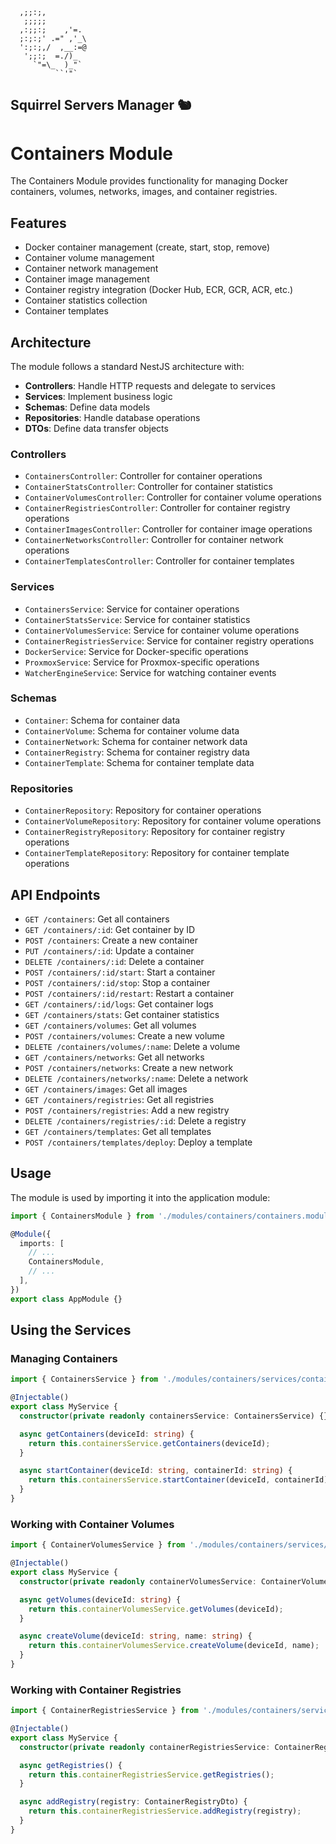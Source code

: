 ```
  ,;;:;,
   ;;;;;
  ,:;;:;    ,'=.
  ;:;:;' .=" ,'_\
  ':;:;,/  ,__:=@
   ';;:;  =./)_
     `"=\_  )_"`
          ``'"`
```
Squirrel Servers Manager 🐿️
---
# Containers Module

The Containers Module provides functionality for managing Docker containers, volumes, networks, images, and container registries.

## Features

- Docker container management (create, start, stop, remove)
- Container volume management
- Container network management
- Container image management
- Container registry integration (Docker Hub, ECR, GCR, ACR, etc.)
- Container statistics collection
- Container templates

## Architecture

The module follows a standard NestJS architecture with:

- **Controllers**: Handle HTTP requests and delegate to services
- **Services**: Implement business logic
- **Schemas**: Define data models
- **Repositories**: Handle database operations
- **DTOs**: Define data transfer objects

### Controllers

- `ContainersController`: Controller for container operations
- `ContainerStatsController`: Controller for container statistics
- `ContainerVolumesController`: Controller for container volume operations
- `ContainerRegistriesController`: Controller for container registry operations
- `ContainerImagesController`: Controller for container image operations
- `ContainerNetworksController`: Controller for container network operations
- `ContainerTemplatesController`: Controller for container templates

### Services

- `ContainersService`: Service for container operations
- `ContainerStatsService`: Service for container statistics
- `ContainerVolumesService`: Service for container volume operations
- `ContainerRegistriesService`: Service for container registry operations
- `DockerService`: Service for Docker-specific operations
- `ProxmoxService`: Service for Proxmox-specific operations
- `WatcherEngineService`: Service for watching container events

### Schemas

- `Container`: Schema for container data
- `ContainerVolume`: Schema for container volume data
- `ContainerNetwork`: Schema for container network data
- `ContainerRegistry`: Schema for container registry data
- `ContainerTemplate`: Schema for container template data

### Repositories

- `ContainerRepository`: Repository for container operations
- `ContainerVolumeRepository`: Repository for container volume operations
- `ContainerRegistryRepository`: Repository for container registry operations
- `ContainerTemplateRepository`: Repository for container template operations

## API Endpoints

- `GET /containers`: Get all containers
- `GET /containers/:id`: Get container by ID
- `POST /containers`: Create a new container
- `PUT /containers/:id`: Update a container
- `DELETE /containers/:id`: Delete a container
- `POST /containers/:id/start`: Start a container
- `POST /containers/:id/stop`: Stop a container
- `POST /containers/:id/restart`: Restart a container
- `GET /containers/:id/logs`: Get container logs
- `GET /containers/stats`: Get container statistics
- `GET /containers/volumes`: Get all volumes
- `POST /containers/volumes`: Create a new volume
- `DELETE /containers/volumes/:name`: Delete a volume
- `GET /containers/networks`: Get all networks
- `POST /containers/networks`: Create a new network
- `DELETE /containers/networks/:name`: Delete a network
- `GET /containers/images`: Get all images
- `GET /containers/registries`: Get all registries
- `POST /containers/registries`: Add a new registry
- `DELETE /containers/registries/:id`: Delete a registry
- `GET /containers/templates`: Get all templates
- `POST /containers/templates/deploy`: Deploy a template

## Usage

The module is used by importing it into the application module:

```typescript
import { ContainersModule } from './modules/containers/containers.module';

@Module({
  imports: [
    // ...
    ContainersModule,
    // ...
  ],
})
export class AppModule {}
```

## Using the Services

### Managing Containers

```typescript
import { ContainersService } from './modules/containers/services/containers.service';

@Injectable()
export class MyService {
  constructor(private readonly containersService: ContainersService) {}

  async getContainers(deviceId: string) {
    return this.containersService.getContainers(deviceId);
  }

  async startContainer(deviceId: string, containerId: string) {
    return this.containersService.startContainer(deviceId, containerId);
  }
}
```

### Working with Container Volumes

```typescript
import { ContainerVolumesService } from './modules/containers/services/container-volumes.service';

@Injectable()
export class MyService {
  constructor(private readonly containerVolumesService: ContainerVolumesService) {}

  async getVolumes(deviceId: string) {
    return this.containerVolumesService.getVolumes(deviceId);
  }

  async createVolume(deviceId: string, name: string) {
    return this.containerVolumesService.createVolume(deviceId, name);
  }
}
```

### Working with Container Registries

```typescript
import { ContainerRegistriesService } from './modules/containers/services/container-registries.service';

@Injectable()
export class MyService {
  constructor(private readonly containerRegistriesService: ContainerRegistriesService) {}

  async getRegistries() {
    return this.containerRegistriesService.getRegistries();
  }

  async addRegistry(registry: ContainerRegistryDto) {
    return this.containerRegistriesService.addRegistry(registry);
  }
}

